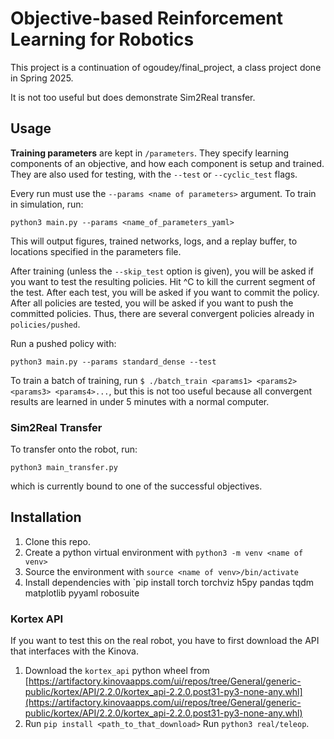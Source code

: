 # Objective-based Reinforcement Learning for Robotics
This project is a continuation of ogoudey/final_project, a class project done in Spring 2025.

It is not too useful but does demonstrate Sim2Real transfer.
## Usage


**Training parameters** are kept in `/parameters`. They specify learning components of an objective, and how each component is setup and trained. They are also used for testing, with the `--test` or `--cyclic_test` flags. 

Every run must use the `--params <name of parameters>` argument. To train in simulation, run:
```
python3 main.py --params <name_of_parameters_yaml>
```
This will output figures, trained networks, logs, and a replay buffer, to locations specified in the parameters file.

After training (unless the `--skip_test` option is given), you will be asked if you want to test the resulting policies. Hit ^C to kill the current segment of the test. After each test, you will be asked if you want to commit the policy. After all policies are tested, you will be asked if you want to push the committed policies. Thus, there are several convergent policies already in `policies/pushed`.

Run a pushed policy with:
```
python3 main.py --params standard_dense --test
```

To train a batch of training, run `$ ./batch_train <params1> <params2> <params3> <params4>...`, but this is not too useful because all convergent results are learned in under 5 minutes with a normal computer.



### Sim2Real Transfer
To transfer onto the robot, run:
```
python3 main_transfer.py
```
which is currently bound to one of the successful objectives.

## Installation
1. Clone this repo.
2. Create a python virtual environment with `python3 -m venv <name of venv>`
3. Source the environment with `source <name of venv>/bin/activate`
4. Install dependencies with `pip install torch torchviz h5py pandas tqdm matplotlib pyyaml robosuite

### Kortex API
If you want to test this on the real robot, you have to first download the API that interfaces with the Kinova.
1. Download the `kortex_api` python wheel from [https://artifactory.kinovaapps.com/ui/repos/tree/General/generic-public/kortex/API/2.2.0/kortex_api-2.2.0.post31-py3-none-any.whl](https://artifactory.kinovaapps.com/ui/repos/tree/General/generic-public/kortex/API/2.2.0/kortex_api-2.2.0.post31-py3-none-any.whl)
2. Run `pip install <path_to_that_download>`
Run `python3 real/teleop`.
